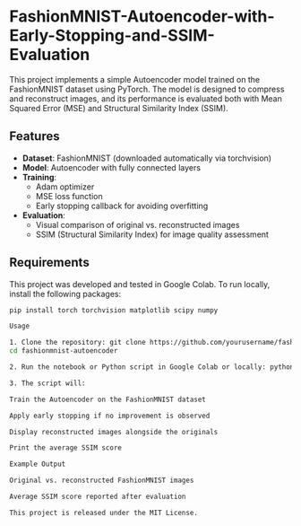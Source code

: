 # FashionMNIST-Autoencoder-with-Early-Stopping-and-SSIM-Evaluation

This project implements a simple Autoencoder model trained on the FashionMNIST dataset using PyTorch. The model is designed to compress and reconstruct images, and its performance is evaluated both with Mean Squared Error (MSE) and Structural Similarity Index (SSIM).

## Features
- **Dataset**: FashionMNIST (downloaded automatically via torchvision)
- **Model**: Autoencoder with fully connected layers
- **Training**:
  - Adam optimizer
  - MSE loss function
  - Early stopping callback for avoiding overfitting
- **Evaluation**:
  - Visual comparison of original vs. reconstructed images
  - SSIM (Structural Similarity Index) for image quality assessment

## Requirements
This project was developed and tested in Google Colab. To run locally, install the following packages:

```bash
pip install torch torchvision matplotlib scipy numpy

Usage

1. Clone the repository: git clone https://github.com/yourusername/fashionmnist-autoencoder.git
cd fashionmnist-autoencoder

2. Run the notebook or Python script in Google Colab or locally: python autoencoder.py

3. The script will:

Train the Autoencoder on the FashionMNIST dataset

Apply early stopping if no improvement is observed

Display reconstructed images alongside the originals

Print the average SSIM score

Example Output

Original vs. reconstructed FashionMNIST images

Average SSIM score reported after evaluation

This project is released under the MIT License.
